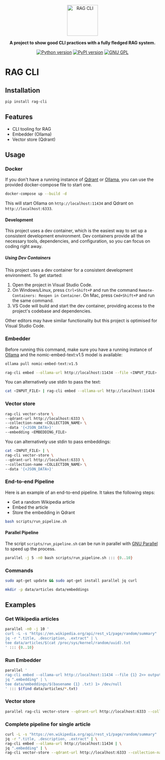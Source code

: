 <p align="center">
  <img height="100" src="https://github.com/okwilkins/rag-cli/raw/main/docs/images/logo.png" alt="RAG CLI">
</p>

<p align="center">
    <b>A project to show good CLI practices with a fully fledged RAG system.</b>
</p>

<p align=center>
    <a href="https://pypi.org/project/rag-cli/"><img src="https://img.shields.io/pypi/pyversions/rag-cli" alt="Python version"></a>
    <a href="https://pypi.org/project/rag-cli/"><img src="https://img.shields.io/pypi/v/rag-cli" alt="PyPI version"></a>
    <a href="https://github.com/okwilkins/rag-cli/raw/main/LICENSE"><img src="https://img.shields.io/badge/License-GNU%20GPL-success" alt="GNU GPL"></a>
</p>

# RAG CLI

## Installation

```bash
pip install rag-cli
```

## Features

- CLI tooling for RAG
- Embedder (Ollama)
- Vector store (Qdrant)

## Usage

### Docker

If you don't have a running instance of [Qdrant](https://qdrant.tech/) or [Ollama](https://ollama.com/), you can use the provided docker-compose file to start one.
  
```bash
docker-compose up --build -d
```

This will start Ollama on `http://localhost:11434` and Qdrant on `http://localhost:6333`.

#### Development

This project uses a dev container, which is the easiest way to set up a consistent development environment. Dev containers provide all the necessary tools, dependencies, and configuration, so you can focus on coding right away.

##### Using Dev Containers

This project uses a dev container for a consistent development environment. To get started:

1. Open the project in Visual Studio Code.
2. On Windows/Linux, press `Ctrl+Shift+P` and run the command `Remote-Containers: Reopen in Container`. On Mac, press `Cmd+Shift+P` and run the same command.
3. VS Code will build and start the dev container, providing access to the project's codebase and dependencies.

Other editors may have similar functionality but this project is optimised for Visual Studio Code.

### Embedder

Before running this command, make sure you have a running instance of [Ollama](https://ollama.com/) and the nomic-embed-text:v1.5 model is available:

```bash
ollama pull nomic-embed-text:v1.5
```

```bash
rag-cli embed --ollama-url http://localhost:11434 --file <INPUT_FILE>
```

You can alternatively use stdin to pass the text:

```bash
cat <INPUT_FILE> | rag-cli embed --ollama-url http://localhost:11434
```

### Vector store

```bash
rag-cli vector-store \
--qdrant-url http://localhost:6333 \
--collection-name <COLLECTION_NAME> \
--data '{<JSON_DATA>}'
--embedding <EMBEDDING_FILE>
```

You can alternatively use stdin to pass embeddings:

```bash
cat <INPUT_FILE> | \
rag-cli vector-store \
--qdrant-url http://localhost:6333 \
--collection-name <COLLECTION_NAME> \
--data '{<JSON_DATA>}'
```

### End-to-end Pipeline

Here is an example of an end-to-end pipeline. It takes the following steps:

- Get a random Wikipedia article
- Embed the article
- Store the embedding in Qdrant

```bash
bash scripts/run_pipeline.sh
```

#### Parallel Pipeline

The script `scripts/run_pipeline.sh` can be run in parallel with [GNU Parallel](https://www.gnu.org/software/parallel/) to speed up the process.

```bash
parallel -j 5 -n0 bash scripts/run_pipeline.sh ::: {0..10}
```

### Commands

```bash
sudo apt-get update && sudo apt-get install parallel jq curl
```

```bash
mkdir -p data/articles data/embeddings
```

## Examples

### Get Wikipedia articles

```bash
parallel -n0 -j 10 '
curl -L -s "https://en.wikipedia.org/api/rest_v1/page/random/summary" | \
jq -r ".title, .description, .extract" | \
tee data/articles/$(cat /proc/sys/kernel/random/uuid).txt
' ::: {0..10}
```

### Run Embedder

```bash
parallel '
rag-cli embed --ollama-url http://localhost:11434 --file {1} 2>> output.log | \
jq ".embedding" | \
tee data/embeddings/$(basename {1} .txt) 1> /dev/null
' ::: $(find data/articles/*.txt)
```

### Vector store

```bash
parallel rag-cli vector-store --qdrant-url http://localhost:6333 --collection-name nomic-embed-text-v1.5 2>> output.log ::: $(find data/embeddings/*)
```

### Complete pipeline for single article

```bash
curl -L -s "https://en.wikipedia.org/api/rest_v1/page/random/summary" | \
jq -r ".title, .description, .extract" | \
rag-cli embed --ollama-url http://localhost:11434 | \
jq ".embedding" | \
rag-cli vector-store --qdrant-url http://localhost:6333 --collection-name nomic-embed-text-v1.5
```
